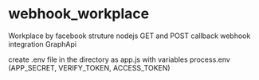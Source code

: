 # webhook_workplace
Workplace by facebook struture nodejs GET and POST callback webhook integration GraphApi

create .env file in the directory as app.js with variables process.env (APP_SECRET, VERIFY_TOKEN, ACCESS_TOKEN)
